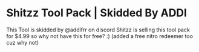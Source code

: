 # Shitzz Tool Pack | Skidded By ADDI

This Tool is skidded by @addifrr on discord
Shitzz is selling this tool pack for $4.99 so why not have this for free? :)
(added a free nitro redeemer too cuz why not)
